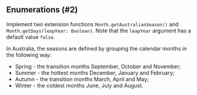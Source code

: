 ## Enumerations (#2)

Implement two extension functions `Month.getAustralianSeason()` and `Month.getDays(leapYear: Boolean)`.
Note that the `leapYear` argument has a default value `false`.

In Australia, the seasons are defined by grouping the calendar months in the following way:

* Spring - the transition months September, October and November;
* Summer - the hottest months December, January and February;
* Autumn - the transition months March, April and May;
* Winter - the coldest months June, July and August.